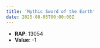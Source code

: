 ```yaml
---
title: 'Mythic Sword of the Earth'
date: 2025-08-05T00:00:00Z
---
```

- **RAP**: 13054
- **Value**: -1
